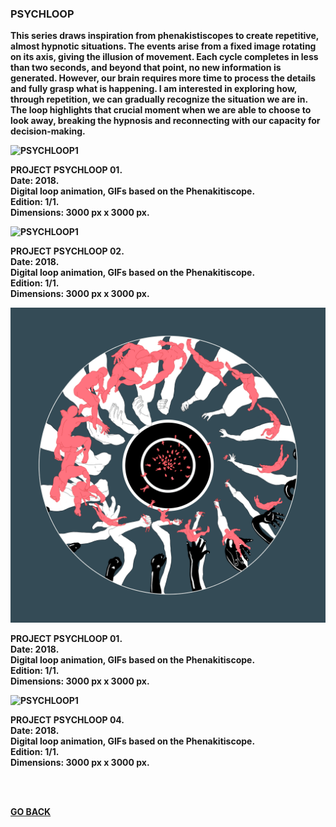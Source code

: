 ### PSYCHLOOP

<b>
  
This series draws inspiration from phenakistiscopes to create repetitive, almost hypnotic situations. The events arise from a fixed image rotating on its axis, giving the illusion of movement. Each cycle completes in less than two seconds, and beyond that point, no new information is generated. However, our brain requires more time to process the details and fully grasp what is happening. I am interested in exploring how, through repetition, we can gradually recognize the situation we are in. The loop highlights that crucial moment when we are able to choose to look away, breaking the hypnosis and reconnecting with our capacity for decision-making.

![PSYCHLOOP1](ASSETS/PSYCHLOOPS01.gif) 

PROJECT PSYCHLOOP 01.  
Date: 2018.  
Digital loop animation, GIFs based on the Phenakitiscope.   
Edition: 1/1.  
Dimensions: 3000 px x 3000 px.  

![PSYCHLOOP1](ASSETS/PSYCHLOOPS02.gif) 

PROJECT PSYCHLOOP 02.  
Date: 2018.  
Digital loop animation, GIFs based on the Phenakitiscope.   
Edition: 1/1.  
Dimensions: 3000 px x 3000 px.  

![PSYCHLOOP1](ASSETS/PSYCHLOOPS03.gif) 

PROJECT PSYCHLOOP 01.  
Date: 2018.  
Digital loop animation, GIFs based on the Phenakitiscope.   
Edition: 1/1.  
Dimensions: 3000 px x 3000 px.  

![PSYCHLOOP1](ASSETS/PSYCHLOOPS002.gif) 

PROJECT PSYCHLOOP 04.  
Date: 2018.  
Digital loop animation, GIFs based on the Phenakitiscope.   
Edition: 1/1.  
Dimensions: 3000 px x 3000 px.  

<br>

<br>


[GO BACK](https://aaronrmoreno.github.io/PATTERNS)
